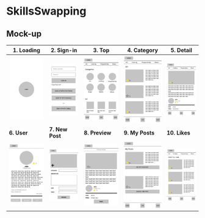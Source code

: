 # SkillsSwapping

## Mock-up

|**1. Loading**|**2. Sign-in**|**3. Top**|**4. Category**|**5. Detail**|
|---|---|---|---|---|
|![](pic/page01.png)|![](pic/page02.png)|![](pic/page03.png)|![](pic/page04.png)|![](pic/page05.png)|
|**6. User**|**7. New Post**|**8. Preview**|**9. My Posts**|**10. Likes**|
|![](pic/page06.png)|![](pic/page07.png)|![](pic/page08.png)|![](pic/page09.png)|![](pic/page10.png)|


